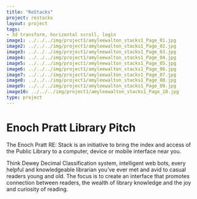 ```yaml
---
title: "ReStacks"
project: restacks
layout: project
tags:
- 3d transform, horizontal scroll, login
image1: ../../../img/project1/amyleewalton_stacks1_Page_01.jpg
image2: ../../../img/project1/amyleewalton_stacks1_Page_02.jpg
image3: ../../../img/project1/amyleewalton_stacks1_Page_03.jpg
image4: ../../../img/project1/amyleewalton_stacks1_Page_04.jpg
image5: ../../../img/project1/amyleewalton_stacks1_Page_05.jpg
image6: ../../../img/project1/amyleewalton_stacks1_Page_06.jpg
image7: ../../../img/project1/amyleewalton_stacks1_Page_07.jpg
image8: ../../../img/project1/amyleewalton_stacks1_Page_08.jpg
image9: ../../../img/project1/amyleewalton_stacks1_Page_09.jpg
image10: ../../../img/project1/amyleewalton_stacks1_Page_10.jpg
type: project
---
```


# Enoch Pratt Library Pitch

The Enoch Pratt RE: Stack is an initiative to bring the index and access of the Public Library to a computer, device or mobile interface near you.

Think Dewey Decimal Classification system, intelligent web bots, every helpful and knowledgeable librarian you’ve ever met and avid to casual readers young and old. The focus is to create an interface that promotes connection between readers, the wealth of library knowledge and the joy and curiosity of reading.


